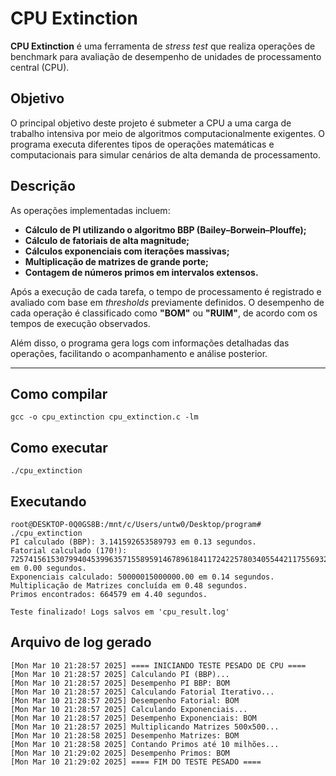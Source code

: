 # CPU Extinction

**CPU Extinction** é uma ferramenta de *stress test* que realiza operações de benchmark para avaliação de desempenho de unidades de processamento central (CPU).

## Objetivo

O principal objetivo deste projeto é submeter a CPU a uma carga de trabalho intensiva por meio de algoritmos computacionalmente exigentes. O programa executa diferentes tipos de operações matemáticas e computacionais para simular cenários de alta demanda de processamento.

## Descrição

As operações implementadas incluem:

- **Cálculo de PI utilizando o algoritmo BBP (Bailey–Borwein–Plouffe);**
- **Cálculo de fatoriais de alta magnitude;**
- **Cálculos exponenciais com iterações massivas;**
- **Multiplicação de matrizes de grande porte;**
- **Contagem de números primos em intervalos extensos.**

Após a execução de cada tarefa, o tempo de processamento é registrado e avaliado com base em *thresholds* previamente definidos. O desempenho de cada operação é classificado como **"BOM"** ou **"RUIM"**, de acordo com os tempos de execução observados.

Além disso, o programa gera logs com informações detalhadas das operações, facilitando o acompanhamento e análise posterior.

---
## Como compilar

```
gcc -o cpu_extinction cpu_extinction.c -lm
```

## Como executar

```
./cpu_extinction
```
## Executando

```
root@DESKTOP-0Q0GS8B:/mnt/c/Users/untw0/Desktop/program# ./cpu_extinction
PI calculado (BBP): 3.141592653589793 em 0.13 segundos.
Fatorial calculado (170!): 7257415615307994045399635715589591467896184117242257803405544211755693246215271577444614997868077640013184176271985826801597743247247979077995336619429980685793285768053360886112149825437081356365699043287884614002788490694530469661753007801896962563721104619242357348735986883814984039817295623520648167424 em 0.00 segundos.
Exponenciais calculado: 50000015000000.00 em 0.14 segundos.
Multiplicação de Matrizes concluída em 0.48 segundos.
Primos encontrados: 664579 em 4.40 segundos.

Teste finalizado! Logs salvos em 'cpu_result.log'
```

## Arquivo de log gerado

```
[Mon Mar 10 21:28:57 2025] ==== INICIANDO TESTE PESADO DE CPU ====
[Mon Mar 10 21:28:57 2025] Calculando PI (BBP)...
[Mon Mar 10 21:28:57 2025] Desempenho PI BBP: BOM
[Mon Mar 10 21:28:57 2025] Calculando Fatorial Iterativo...
[Mon Mar 10 21:28:57 2025] Desempenho Fatorial: BOM
[Mon Mar 10 21:28:57 2025] Calculando Exponenciais...
[Mon Mar 10 21:28:57 2025] Desempenho Exponenciais: BOM
[Mon Mar 10 21:28:57 2025] Multiplicando Matrizes 500x500...
[Mon Mar 10 21:28:58 2025] Desempenho Matrizes: BOM
[Mon Mar 10 21:28:58 2025] Contando Primos até 10 milhões...
[Mon Mar 10 21:29:02 2025] Desempenho Primos: BOM
[Mon Mar 10 21:29:02 2025] ==== FIM DO TESTE PESADO ====
```
